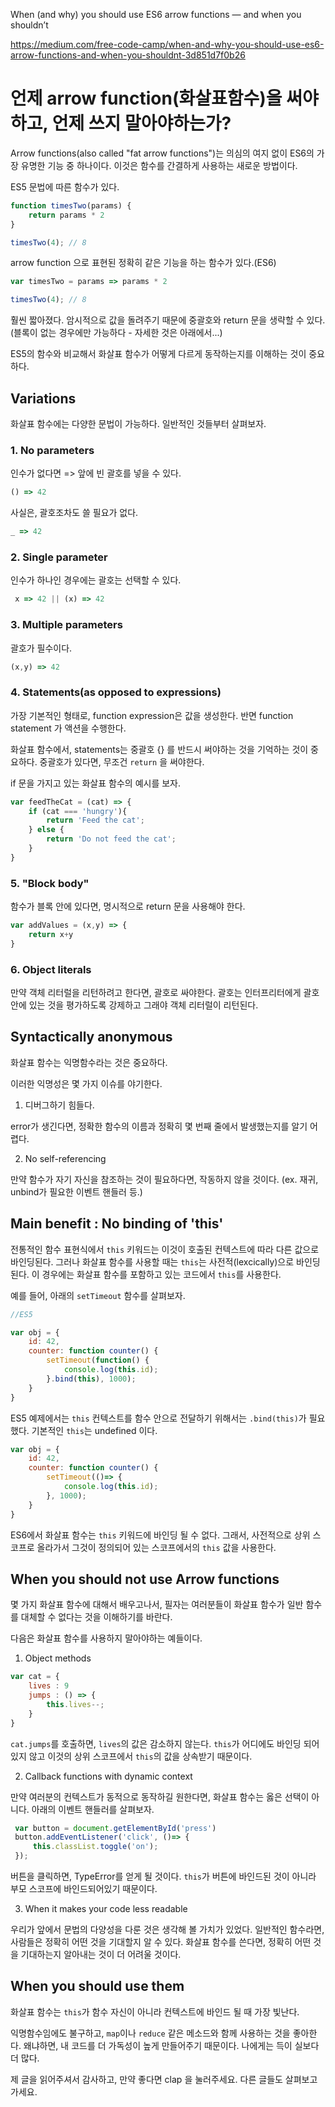 When (and why) you should use ES6 arrow functions — and when you shouldn’t

https://medium.com/free-code-camp/when-and-why-you-should-use-es6-arrow-functions-and-when-you-shouldnt-3d851d7f0b26

# 언제 arrow function(화살표함수)을 써야하고, 언제 쓰지 말아야하는가? 

Arrow functions(also called "fat arrow functions")는 의심의 여지 없이 ES6의 가장 유명한 기능 중 하나이다. 이것은 함수를 간결하게 사용하는 새로운 방법이다.


ES5 문법에 따른 함수가 있다.
``` javascript
function timesTwo(params) {
    return params * 2
}

timesTwo(4); // 8
```

arrow function 으로 표현된 정확히 같은 기능을 하는 함수가 있다.(ES6)

``` javascript
var timesTwo = params => params * 2

timesTwo(4); // 8
```

훨씬 짧아졌다. 암시적으로 값을 돌려주기 때문에 중괄호와 return 문을 생략할 수 있다. (블록이 없는 경우에만 가능하다 - 자세한 것은 아래에서...)

ES5의 함수와 비교해서 화살표 함수가 어떻게 다르게 동작하는지를 이해하는 것이 중요하다. 


## Variations
 
 화살표 함수에는 다양한 문법이 가능하다. 일반적인 것들부터 살펴보자. 

### 1. No parameters

인수가 없다면 => 앞에 빈 괄호를 넣을 수 있다. 

``` javascript
() => 42
```

사실은, 괄호조차도 쓸 필요가 없다. 
``` javascript
_ => 42
```

### 2. Single parameter

 인수가 하나인 경우에는 괄호는 선택할 수 있다. 

``` javascript
 x => 42 || (x) => 42
```

### 3. Multiple parameters

 괄호가 필수이다. 

``` javascript
(x,y) => 42
```

### 4. Statements(as opposed to expressions)

 가장 기본적인 형태로, function expression은 값을 생성한다. 반면 function statement 가 액션을 수행한다.

 화살표 함수에서, statements는 중괄호 {} 를 반드시 써야하는 것을 기억하는 것이 중요하다. 중괄호가 있다면, 무조건 `return` 을 써야한다. 


 if 문을 가지고 있는 화살표 함수의 예시를 보자.

 ``` javascript
 var feedTheCat = (cat) => {
     if (cat === 'hungry'){
         return 'Feed the cat';
     } else {
         return 'Do not feed the cat';
     }
 }
 ```

### 5. "Block body"

 함수가 블록 안에 있다면, 명시적으로 return 문을 사용해야 한다. 

 ``` javascript
 var addValues = (x,y) => {
     return x+y
 }
 ```

### 6. Object literals

만약 객체 리터럴을 리턴하려고 한다면, 괄호로 싸야한다. 괄호는 인터프리터에게 괄호 안에 있는 것을 평가하도록 강제하고 그래야 객체 리터럴이 리턴된다. 


## Syntactically anonymous

 화살표 함수는 익명함수라는 것은 중요하다. 

 이러한 익명성은 몇 가지 이슈를 야기한다. 

 1. 디버그하기 힘들다.

 error가 생긴다면, 정확한 함수의 이름과 정확히 몇 번째 줄에서 발생했는지를 알기 어렵다. 

 2. No self-referencing

 만약 함수가 자기 자신을 참조하는 것이 필요하다면, 작동하지 않을 것이다. (ex. 재귀, unbind가 필요한 이벤트 핸들러 등.)


## Main benefit : No binding of 'this'

전통적인 함수 표현식에서 `this` 키워드는 이것이 호출된 컨텍스트에 따라 다른 값으로 바인딩된다. 그러나 화살표 함수를 사용할 때는 `this`는 사전적(lexcically)으로 바인딩된다. 이 경우에는 화살표 함수를 포함하고 있는 코드에서 `this`를 사용한다. 


 예를 들어, 아래의 `setTimeout` 함수를 살펴보자.
 
 ``` javascript
 //ES5

 var obj = {
     id: 42,
     counter: function counter() {
         setTimeout(function() {
             console.log(this.id);
         }.bind(this), 1000);
     }
 }
 ```

 ES5 예제에서는 `this` 컨텍스트를 함수 안으로 전달하기 위해서는 `.bind(this)`가 필요했다. 기본적인 `this`는 undefined 이다. 

 ``` javascript 
 var obj = {
     id: 42, 
     counter: function counter() {
         setTimeout(()=> {
             console.log(this.id);
         }, 1000);
     }
 }
 ```

 ES6에서 화살표 함수는 `this` 키워드에 바인딩 될 수 없다. 그래서, 사전적으로 상위 스코프로 올라가서 그것이 정의되어 있는 스코프에서의 `this` 값을 사용한다.  


 ## When you should not use Arrow functions

 몇 가지 화살표 함수에 대해서 배우고나서, 필자는 여러분들이 화살표 함수가 일반 함수를 대체할 수 없다는 것을 이해하기를 바란다. 

  다음은 화살표 함수를 사용하지 말아야하는 예들이다. 

  1. Object methods 

  ``` javascript
  var cat = {
      lives : 9 
      jumps : () => {
          this.lives--;
      }
  }
  ```

 `cat.jumps`를 호출하면, `lives`의 값은 감소하지 않는다. `this`가 어디에도 바인딩 되어 있지 않고 이것의 상위 스코프에서 `this`의 값을 상속받기 때문이다. 

 2. Callback functions with dynamic context

  만약 여러분의 컨텍스트가 동적으로 동작하길 원한다면, 화살표 함수는 옳은 선택이 아니다. 아래의 이벤트 핸들러를 살펴보자. 

  ``` javascript
   var button = document.getElementById('press')
   button.addEventListener('click', ()=> {
       this.classList.toggle('on');
   });
  ```

 버튼을 클릭하면, TypeError를 얻게 될 것이다. `this`가 버튼에 바인드된 것이 아니라 부모 스코프에 바인드되어있기 때문이다. 

 3. When it makes your code less readable 

 우리가 앞에서 문법의 다양성을 다룬 것은 생각해 볼 가치가 있었다. 일반적인 함수라면, 사람들은 정확히 어떤 것을 기대할지 알 수 있다. 화살표 함수를 쓴다면, 정확히 어떤 것을 기대하는지 알아내는 것이 더 어려울 것이다. 


 ## When you should use them

  화살표 함수는 `this`가 함수 자신이 아니라 컨텍스트에 바인드 될 때 가장 빛난다. 

  익명함수임에도 불구하고, `map`이나 `reduce` 같은 메소드와 함께 사용하는 것을 좋아한다. 왜냐하면, 내 코드를 더 가독성이 높게 만들어주기 때문이다. 나에게는 득이 실보다 더 많다. 



  제 글을 읽어주셔서 감사하고, 만약 좋다면 clap 을 눌러주세요. 다른 글들도 살펴보고 가세요.
